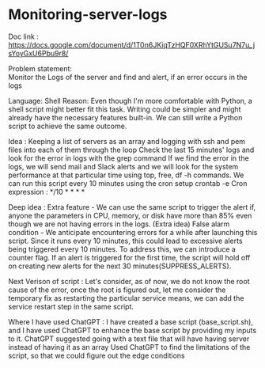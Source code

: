 # Monitoring-server-logs

Doc link : https://docs.google.com/document/d/1T0n6JKiqTzHQF0XRhYtGUSu7N7u_jsYoyGxU6Pbu9r8/


Problem statement:  
	Monitor the Logs of the server and find and alert, if an error occurs in the logs

Language: Shell 
Reason: Even though I'm more comfortable with Python, a shell script might better fit this task. Writing could be simpler and might already have the necessary features built-in. We can still write a Python script to achieve the same outcome.

Idea :
Keeping a list of servers as an array and logging with ssh and pem files into each of them through the loop 
Check the last 15 minutes' logs and look for the error in logs with the grep command 
If we find the error in the logs, we will send mail and Slack alerts and we will look for the system performance at that particular time using top, free, df -h  commands.
We can run this script every 10 minutes using the cron setup crontab -e
Cron expression : */10 * * * *

Deep idea : 
Extra feature - We can use the same script to trigger the alert if, anyone the parameters in CPU, memory, or disk have more than 85% even though we are not having errors in the logs. (Extra idea)
False alarm condition - We anticipate encountering errors for a while after launching this script. Since it runs every 10 minutes, this could lead to excessive alerts being triggered every 10 minutes. To address this, we can introduce a counter flag. If an alert is triggered for the first time, the script will hold off on creating new alerts for the next 30 minutes(SUPPRESS_ALERTS).

Next Verison of script : 
Let's consider, as of now, we do not know the root cause of the error, once the root is figured out, let me consider the temporary fix as restarting the particular service means, we can add the service restart step in the same script.

Where I have used ChatGPT :
I have created a base script (base_script.sh), and I have used ChatGPT to enhance the base script by providing my inputs to it. 
ChatGPT suggested going with a text file that will have having server instead of having it as an array
Used ChatGPT to find the limitations of the script, so that we could figure out the edge conditions

